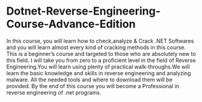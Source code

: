 # Dotnet-Reverse-Engineering-Course-Advance-Edition
In this course, you will learn how to check,analyze &amp; Crack .NET Softwares and you will learn almost every kind of cracking methods in this course. This is a beginner’s course and targeted to those who are absolutely new to this field. I will take you from zero to a proficient level in the field of Reverse Engineering.You will learn using plenty of practical walk-throughs.We will learn the basic knowledge and skills in reverse engineering and analyzing malware. All the needed tools and where to download them will be provided. By the end of this course you will become a Professional in reverse engineering of .net programs.

